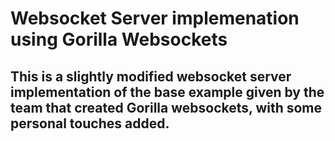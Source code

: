 # Websocket Server implemenation using Gorilla Websockets

## This is a slightly modified websocket server implementation of the base example given by the team that created Gorilla websockets, with some personal touches added.